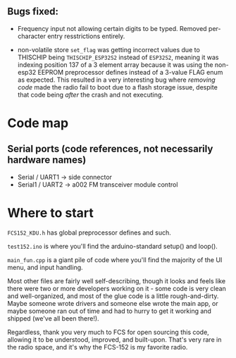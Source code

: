 ## Bugs fixed:

* Frequency input not allowing certain digits to be typed. Removed per-character entry resstrictions entirely.

* non-volatile store `set_flag` was getting incorrect values due to
THISCHIP being `THISCHIP_ESP32S2` instead of `ESP32S2`, meaning it was
indexing position 137 of a 3 element array because it was using the
non-esp32 EEPROM preprocessor defines instead of a 3-value FLAG enum as
expected. This resulted in a very interesting bug where _removing code_
made the radio fail to boot due to a flash storage issue, despite that
code being _after_ the crash and not executing.




# Code map
## Serial ports (code references, not necessarily hardware names)
* Serial / UART1 -> side connector 
* Serial1 / UART2 -> a002 FM transceiver module control

# Where to start

`FCS152_KDU.h` has global preprocessor defines and such.

`test152.ino` is where you'll find the arduino-standard setup() and loop().

`main_fun.cpp` is a giant pile of code where you'll find the majority of the UI menu, and input handling.

Most other files are fairly well self-describing, though it looks and
feels like there were two or more developers working on it - some code
is very clean and well-organized, and most of the glue code is a little
rough-and-dirty. Maybe someone wrote drivers and someone else wrote the
main app, or maybe someone ran out of time and had to hurry to get it
working and shipped (we've all been there!).

Regardless, thank you very much to FCS for open sourcing this code,
allowing it to be understood, improved, and built-upon. That's very rare
in the radio space, and it's why the FCS-152 is my favorite radio.
